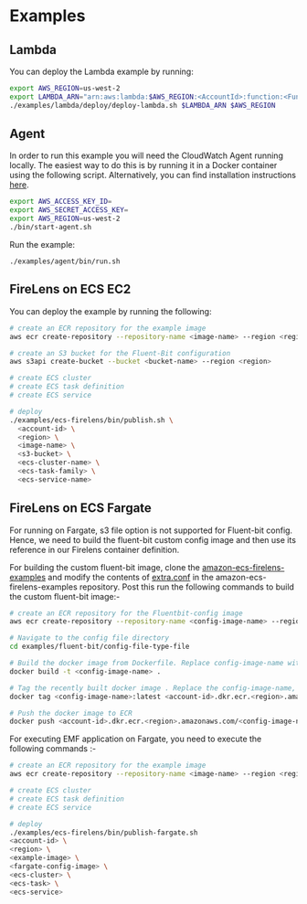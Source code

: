 # Examples

## Lambda

You can deploy the Lambda example by running:

```sh
export AWS_REGION=us-west-2
export LAMBDA_ARN="arn:aws:lambda:$AWS_REGION:<AccountId>:function:<FunctionName>"
./examples/lambda/deploy/deploy-lambda.sh $LAMBDA_ARN $AWS_REGION
```

## Agent

In order to run this example you will need the CloudWatch Agent running locally. 
The easiest way to do this is by running it in a Docker container using the following script.
Alternatively, you can find installation instructions [here](https://docs.aws.amazon.com/AmazonCloudWatch/latest/monitoring/install-CloudWatch-Agent-on-EC2-Instance.html).

```sh
export AWS_ACCESS_KEY_ID=
export AWS_SECRET_ACCESS_KEY=
export AWS_REGION=us-west-2
./bin/start-agent.sh
```

Run the example:

```
./examples/agent/bin/run.sh
```
  
## FireLens on ECS EC2

You can deploy the example by running the following:

```sh
# create an ECR repository for the example image
aws ecr create-repository --repository-name <image-name> --region <region>

# create an S3 bucket for the Fluent-Bit configuration
aws s3api create-bucket --bucket <bucket-name> --region <region>

# create ECS cluster
# create ECS task definition
# create ECS service

# deploy
./examples/ecs-firelens/bin/publish.sh \
  <account-id> \
  <region> \
  <image-name> \
  <s3-bucket> \
  <ecs-cluster-name> \
  <ecs-task-family> \
  <ecs-service-name>
```  

## FireLens on ECS Fargate

For running on Fargate, s3 file option is not supported for Fluent-bit config. Hence, we need to build the fluent-bit custom config image and then use its reference in our Firelens container definition.

For building the custom fluent-bit image, clone the [amazon-ecs-firelens-examples](https://github.com/aws-samples/amazon-ecs-firelens-examples) and modify the contents of [extra.conf](https://github.com/aws-samples/amazon-ecs-firelens-examples/blob/mainline/examples/fluent-bit/config-file-type-file/extra.conf) in the amazon-ecs-firelens-examples repository. Post this run the following commands to build the custom fluent-bit image:-

```sh 
# create an ECR repository for the Fluentbit-config image
aws ecr create-repository --repository-name <config-image-name> --region <region>

# Navigate to the config file directory
cd examples/fluent-bit/config-file-type-file

# Build the docker image from Dockerfile. Replace config-image-name with your image name
docker build -t <config-image-name> .

# Tag the recently built docker image . Replace the config-image-name, account-id and region with your values.
docker tag <config-image-name>:latest <account-id>.dkr.ecr.<region>.amazonaws.com/<config-image-name>:latest

# Push the docker image to ECR
docker push <account-id>.dkr.ecr.<region>.amazonaws.com/<config-image-name>:latest
```

For executing EMF application on Fargate, you need to execute the following commands :-

```sh 
# create an ECR repository for the example image
aws ecr create-repository --repository-name <image-name> --region <region>

# create ECS cluster
# create ECS task definition
# create ECS service

# deploy
./examples/ecs-firelens/bin/publish-fargate.sh 
<account-id> \
<region> \
<example-image> \
<fargate-config-image> \
<ecs-cluster> \
<ecs-task> \
<ecs-service>

```
